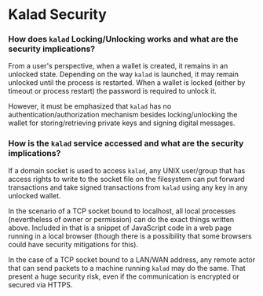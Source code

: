 # Kalad Security

### **How does `kalad` Locking/Unlocking works and what are the security implications?**

From a user's perspective, when a wallet is created, it remains in an unlocked state. Depending on the way `kalad` is launched, it may remain unlocked until the process is restarted. When a wallet is locked (either by timeout or process restart) the password is required to unlock it.

However, it must be emphasized that `kalad` has no authentication/authorization mechanism besides locking/unlocking the wallet for storing/retrieving private keys and signing digital messages.

### **How is the `kalad` service accessed and what are the security implications?**

If a domain socket is used to access `kalad`, any UNIX user/group that has access rights to write to the socket file on the filesystem can put forward transactions and take signed transactions from `kalad` using any key in any unlocked wallet.

In the scenario of a TCP socket bound to localhost, all local processes (nevertheless of owner or permission) can do the exact things written above. Included in that is a snippet of JavaScript code in a web page running in a local browser (though there is a possibility that some browsers could have security mitigations for this).

In the case of a TCP socket bound to a LAN/WAN address, any remote actor that can send packets to a machine running `kalad` may do the same. That present a huge security risk, even if the communication is encrypted or secured via HTTPS.
